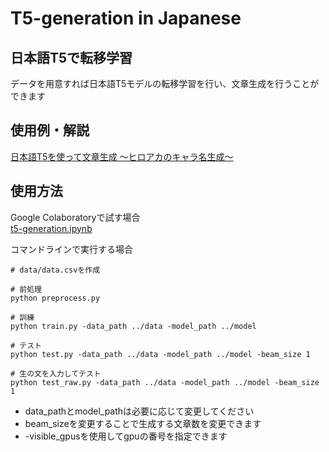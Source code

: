 # T5-generation in Japanese

## 日本語T5で転移学習
データを用意すれば日本語T5モデルの転移学習を行い、文章生成を行うことができます

## 使用例・解説
[日本語T5を使って文章生成 〜ヒロアカのキャラ名生成〜](https://qiita.com/toshi0427/items/61f2f4a6fb385b31c638)

## 使用方法
Google Colaboratoryで試す場合  
[t5-generation.ipynb](https://colab.research.google.com/drive/1eFtsJ2UgD0hvYU2ROsS2FaSm8QY9PlEv?usp=sharing)


コマンドラインで実行する場合
```
# data/data.csvを作成

# 前処理
python preprocess.py

# 訓練
python train.py -data_path ../data -model_path ../model

# テスト
python test.py -data_path ../data -model_path ../model -beam_size 1

# 生の文を入力してテスト
python test_raw.py -data_path ../data -model_path ../model -beam_size 1
```

- data_pathとmodel_pathは必要に応じて変更してください
- beam_sizeを変更することで生成する文章数を変更できます
- -visible_gpusを使用してgpuの番号を指定できます